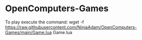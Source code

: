 # OpenComputers-Games

To play execute the command: wget -f https://raw.githubusercontent.com/NinjaAdam/OpenComputers-Games/main/Game.lua Game.lua
